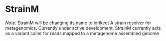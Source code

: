 # StrainM
*Note:* StrainM will be changing its name to lorikeet
 A strain resolver for metagenomics. Currently under active development, StrainM currently acts as a variant caller for reads mapped to a metagenome assembled genome
